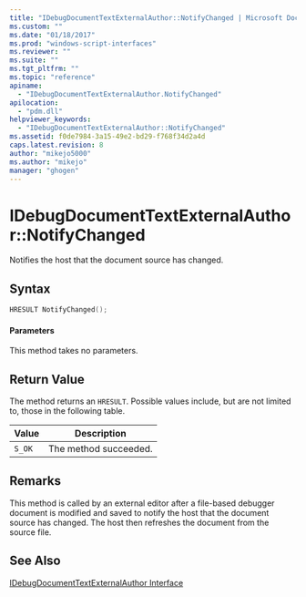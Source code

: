 ```yaml
---
title: "IDebugDocumentTextExternalAuthor::NotifyChanged | Microsoft Docs"
ms.custom: ""
ms.date: "01/18/2017"
ms.prod: "windows-script-interfaces"
ms.reviewer: ""
ms.suite: ""
ms.tgt_pltfrm: ""
ms.topic: "reference"
apiname: 
  - "IDebugDocumentTextExternalAuthor.NotifyChanged"
apilocation: 
  - "pdm.dll"
helpviewer_keywords: 
  - "IDebugDocumentTextExternalAuthor::NotifyChanged"
ms.assetid: f0de7984-3a15-49e2-bd29-f768f34d2a4d
caps.latest.revision: 8
author: "mikejo5000"
ms.author: "mikejo"
manager: "ghogen"
---
```

# IDebugDocumentTextExternalAuthor::NotifyChanged
Notifies the host that the document source has changed.  
  
## Syntax  
  
```cpp
HRESULT NotifyChanged();  
```  
  
#### Parameters  
 This method takes no parameters.  
  
## Return Value  
 The method returns an `HRESULT`. Possible values include, but are not limited to, those in the following table.  
  
|Value|Description|  
|-----------|-----------------|  
|`S_OK`|The method succeeded.|  
  
## Remarks  
 This method is called by an external editor after a file-based debugger document is modified and saved to notify the host that the document source has changed. The host then refreshes the document from the source file.  
  
## See Also  
 [IDebugDocumentTextExternalAuthor Interface](../../winscript/reference/idebugdocumenttextexternalauthor-interface.md)